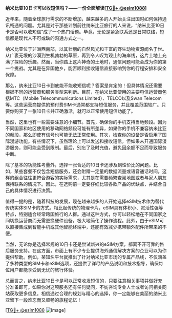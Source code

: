 **纳米比亚10日卡可以收短信吗？——一份全面解读[[TG💪+ @esim1088](https://t.me/s/esim1088)]**

近年来，随着全球旅行需求的不断增加，越来越多的人开始关注出国时如何保持通讯畅通的问题。尤其是对于那些计划前往纳米比亚旅行的人来说，“纳米比亚10日卡是否可以收短信”成了一个热门话题。毕竟，无论是紧急联系还是日常联络，短信都是现代人不可或缺的沟通方式之一。

纳米比亚位于非洲西南部，以其壮丽的自然风光和丰富的野生动物资源闻名于世。从广袤无垠的沙漠到生机勃勃的草原，再到令人叹为观止的海岸线，这片土地上充满了探险的乐趣。然而，当你踏上这片神奇的土地时，通信问题可能会成为你的第一个挑战。尤其是在异国他乡，能否顺利接收短信直接影响到你的行程安排和安全保障。

那么，纳米比亚10日卡到底能不能收短信呢？答案是肯定的！但具体情况还需要根据不同的运营商和服务类型来判断。目前，在纳米比亚使用的主要电信运营商包括MTC（Mobile Telecommunications Limited）、TELCO以及Swan Telecom等。这些运营商提供的预付费SIM卡通常都支持短信服务，并且覆盖范围较广。只要你购买了一张10日卡并正确激活，就可以正常使用短信功能了。

当然，这里也有一些需要注意的小细节。首先，确保你的手机支持当地频段。因为不同国家和地区使用的移动网络频段可能有所差异，如果你的手机不兼容纳米比亚的频段，那么即使有信号也可能无法正常使用。其次，检查你的设备是否启用了国际漫游功能。有些情况下，虽然理论上可以发送和接收短信，但如果未开通国际漫游服务，则可能会受到限制。最后，别忘了及时充值，避免因余额不足而导致服务中断。

除了基本的功能性考量外，选择一张合适的10日卡还涉及到性价比的问题。比如，某些套餐不仅包含短信服务，还会附赠一定量的数据流量或语音通话时间。这样的组合往往更符合游客的实际需求，尤其是在需要频繁查阅地图或者与家人朋友保持联系的情况下。因此，在选购前一定要仔细比较各款产品的优缺点，并结合自己的具体情况进行决策。

值得一提的是，随着科技的发展，现在越来越多的人开始选择eSIM技术作为替代传统实体SIM卡的方式。相比起传统的物理卡片，eSIM具有体积小、灵活性强等特点，特别适合经常跨国旅行的人群。通过这种方式，你可以轻松地在不同国家之间切换运营商而无需更换硬件设备，极大地简化了操作流程。此外，由于eSIM可以直接集成到智能手机或其他智能终端中，还能有效减少携带额外配件所带来的不便。

当然，无论你是选择常规的10日卡还是尝试新兴的eSIM方案，都离不开可靠的售后服务支持。在这方面，市面上有不少专业提供海外通信解决方案的企业可以为你提供帮助。例如，某知名平台就推出了针对纳米比亚市场的专属产品线，不仅涵盖了多种类型的SIM卡和eSIM选项，还提供了详尽的产品说明和技术指导，确保每位用户都能享受到无忧的旅行体验。

总而言之，纳米比亚10日卡是可以正常收发短信的，只要注意相关事项并做好充分准备即可。如果你对这项服务还有任何疑问，不妨咨询专业人士或者访问相关网站获取更多信息。相信通过合理的规划与精心的选择，你一定能够在美丽的纳米比亚留下一段难忘而又顺畅的旅程记忆！

[[TG💪+ @esim1088](https://t.me/s/esim1088) ![Image](https://i.postimg.cc/4NQfJmqS/Snipaste-2025-05-13-00-14-12.png)]
